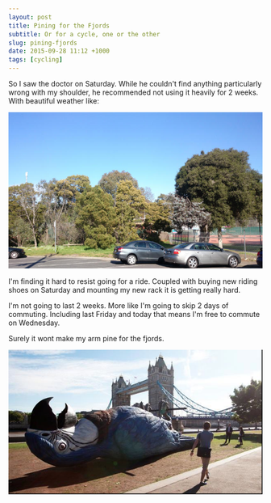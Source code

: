 ```yaml
---
layout: post
title: Pining for the Fjords
subtitle: Or for a cycle, one or the other
slug: pining-fjords
date: 2015-09-28 11:12 +1000
tags: [cycling]
---
```


So I saw the doctor on Saturday. While he couldn't find anything particularly
wrong with my shoulder, he recommended not using it heavily for 2 weeks. With
beautiful weather like:

![Sunny Day](/img/sunnyDay.jpg)

I'm finding it hard to resist going for a ride. Coupled with buying new riding
shoes on Saturday and mounting my new rack it is getting really hard.

I'm not going to last 2 weeks. More like I'm going to skip 2 days of commuting.
Including last Friday and today that means I'm free to commute on Wednesday.

Surely it wont make my arm pine for the fjords.

![Pining parrot](/img/fjord-pining.png "It's dead Jim")
